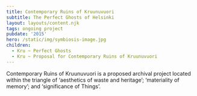 ```yaml
---
title: Contemporary Ruins of Kruunuvuori
subtitle: The Perfect Ghosts of Helsinki
layout: layouts/content.njk
tags: ongoing project
pubdate: '2015'
hero: /static/img/symbiosis-image.jpg
children:
  - Kru ~ Perfect Ghosts
  - Kru ~ Proposal for Contemporary Ruins of Kruunuvuori
---
```

Contemporary Ruins of Kruunuvuori is a proposed archival project located within the triangle of ‘aesthetics of waste and heritage’; ‘materiality of memory’; and ‘significance of Things’.
